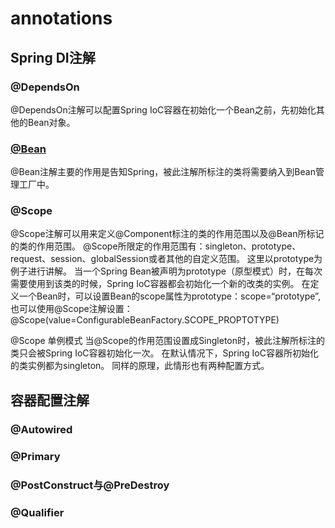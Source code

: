 # annotations

## Spring DI注解

### @DependsOn

@DependsOn注解可以配置Spring IoC容器在初始化一个Bean之前，先初始化其他的Bean对象。

### [@Bean](@Bean.md)

@Bean注解主要的作用是告知Spring，被此注解所标注的类将需要纳入到Bean管理工厂中。

### @Scope

@Scope注解可以用来定义@Component标注的类的作用范围以及@Bean所标记的类的作用范围。
@Scope所限定的作用范围有：singleton、prototype、request、session、globalSession或者其他的自定义范围。
这里以prototype为例子进行讲解。
当一个Spring Bean被声明为prototype（原型模式）时，在每次需要使用到该类的时候，Spring IoC容器都会初始化一个新的改类的实例。
在定义一个Bean时，可以设置Bean的scope属性为prototype：scope=“prototype”,也可以使用@Scope注解设置：
@Scope(value=ConfigurableBeanFactory.SCOPE_PROPTOTYPE)

@Scope 单例模式
当@Scope的作用范围设置成Singleton时，被此注解所标注的类只会被Spring IoC容器初始化一次。
在默认情况下，Spring IoC容器所初始化的类实例都为singleton。
同样的原理，此情形也有两种配置方式。

## 容器配置注解

### @Autowired
### @Primary
### @PostConstruct与@PreDestroy
### @Qualifier

